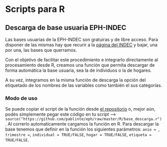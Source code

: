 # Scripts para R

## Descarga de base usuaria EPH-INDEC
Las bases usuarias de la EPH-INDEC son gratuiras y de libre acceso. Para disponer de las mismas hay que recurir a la [página del INDEC](https://www.indec.gob.ar/) y bajar, una por una, las bases que querramos.

Con el objetivo de facilitar este procedimiento e integrarlo directamente al procesamiento desde R, creamos una función que permita
descargar de forma automática la base usuaria, sea la de individuos o la de hogares.

A su vez, integramos en la misma función de descarga la opción del etiquetado de los nombres de las variables como también el sus  categorías.

### Modo de uso
Se puede copiar el script de la función desde [el repositorio](https://github.com/pablinte/eph/raw/master/R/base_descarga.r) o, mejor aún, podés simplemente pegar este código en tu script --> `source("https://github.com/pablinte/eph/raw/master/R/base_descarga.r")`. Al correrlo automaticamente cargamos la función en R.
Para descargar la base tenemos que definir en la función los siguientes parámetros:
`anio = `,
`trimestre =`,
`individual = TRUE/FALSE`,
`hogar = TRUE/FALSE`,
`etiqueta = TRUE/FALSE`.


